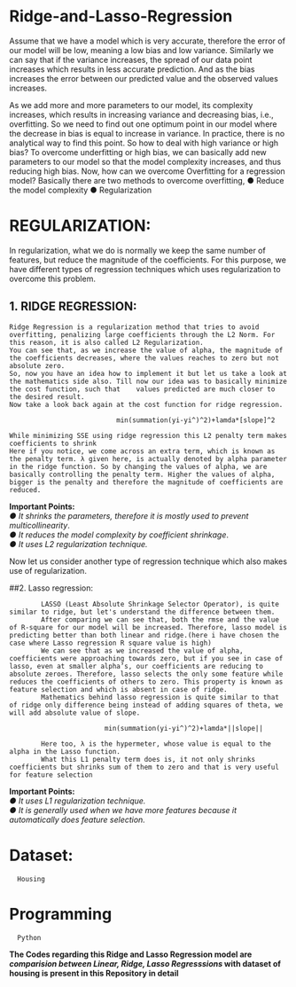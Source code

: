 # Ridge-and-Lasso-Regression


Assume that we have a model which is very accurate, therefore the error of our model will be low, meaning a low bias and low variance. Similarly we can say that if the variance increases, the spread of our data point increases which results in less accurate prediction. And as the bias increases the error between our predicted value and the observed values increases.

As we add more and more parameters to our model, its complexity increases, which results in increasing variance and decreasing bias, i.e., overfitting. So we need to find out one optimum point in our model where the decrease in bias is equal to increase in variance. In practice, there is no analytical way to find this point. So how to deal with high variance or high bias?
To overcome underfitting or high bias, we can basically add new parameters to our model so that the model complexity increases, and thus reducing high bias.
Now, how can we overcome Overfitting for a regression model?
Basically there are two methods to overcome overfitting,
        ●	Reduce the model complexity
        ●	Regularization


# REGULARIZATION:

In regularization, what we do is normally we keep the same number of features, but reduce the magnitude of the coefficients. For this purpose, we have different types of regression techniques which uses regularization to overcome this problem.
## 1. RIDGE REGRESSION:
    Ridge Regression is a regularization method that tries to avoid overfitting, penalizing large coefficients through the L2 Norm. For this reason, it is also called L2 Regularization.
    You can see that, as we increase the value of alpha, the magnitude of the coefficients decreases, where the values reaches to zero but not absolute zero.
    So, now you have an idea how to implement it but let us take a look at the mathematics side also. Till now our idea was to basically minimize the cost function, such that    values predicted are much closer to the desired result.
    Now take a look back again at the cost function for ridge regression.

                               min(summation(yi-yi^)^2)+lamda*[slope]^2
 
    While minimizing SSE using ridge regression this L2 penalty term makes coefficients to shrink
    Here if you notice, we come across an extra term, which is known as the penalty term. λ given here, is actually denoted by alpha parameter in the ridge function. So by changing the values of alpha, we are basically controlling the penalty term. Higher the values of alpha, bigger is the penalty and therefore the magnitude of coefficients are reduced.

**Important Points:**\
  *●	It shrinks the parameters, therefore it is mostly used to prevent multicollinearity*.\
  *●	It reduces the model complexity by coefficient shrinkage*.\
  *●	It uses L2 regularization technique.*


Now let us consider another type of regression technique which also makes use of regularization.


##2. Lasso regression:

            LASSO (Least Absolute Shrinkage Selector Operator), is quite similar to ridge, but let's understand the difference between them.
            After comparing we can see that, both the rmse and the value of R-square for our model will be increased. Therefore, lasso model is predicting better than both linear and ridge.(here i have chosen the case where Lasso regression R square value is high)
            We can see that as we increased the value of alpha, coefficients were approaching towards zero, but if you see in case of lasso, even at smaller alpha’s, our coefficients are reducing to absolute zeroes. Therefore, lasso selects the only some feature while reduces the coefficients of others to zero. This property is known as feature selection and which is absent in case of ridge.
            Mathematics behind lasso regression is quite similar to that of ridge only difference being instead of adding squares of theta, we will add absolute value of slope.
   
                            min(summation(yi-yi^)^2)+lamda*||slope||
                        
            Here too, λ is the hypermeter, whose value is equal to the alpha in the Lasso function.
            What this L1 penalty term does is, it not only shrinks coefficients but shrinks sum of them to zero and that is very useful for feature selection
 
**Important Points:**\
  *●	It uses L1 regularization technique.*\
  *●	It is generally used when we have more features because it automatically does feature selection.*
  
# Dataset:
      Housing 

# Programming
      Python
  
  
**The Codes regarding this Ridge and Lasso Regression model are *comparision between Linear, Ridge, Lasso Regresssions* with dataset of housing is present in this Repository in detail**

 
